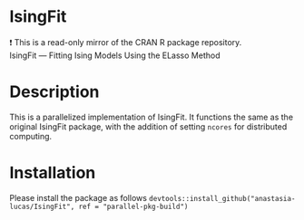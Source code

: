 # IsingFit
:exclamation: This is a read-only mirror of the CRAN R package repository.  IsingFit — Fitting Ising Models Using the ELasso Method 

# Description
This is a parallelized implementation of IsingFit. It functions the same as the original IsingFit package, with the addition of setting `ncores` for distributed computing. 

# Installation
Please install the package as follows `devtools::install_github("anastasia-lucas/IsingFit", ref = "parallel-pkg-build")`
